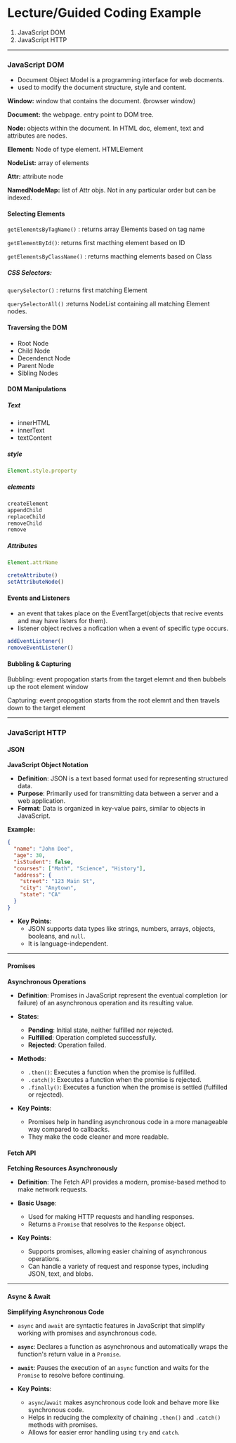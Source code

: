 # Lecture/Guided Coding Example

1. JavaScript DOM
2. JavaScript HTTP

---

### JavaScript DOM

- Document Object Model is a programming interface for web docments.
- used to modify the document structure, style and content.


**Window:** window that contains the document. (browser window)

**Document:** the webpage. entry point to DOM tree.

**Node:** objects within the document. In HTML doc, element, text and attributes are nodes.

**Element:**  Node of type element. HTMLElement

**NodeList:** array of elements

**Attr:** attribute node

**NamedNodeMap:** list of Attr objs. Not in any particular order but can be indexed.



#### Selecting Elements

`getElementsByTagName()` :  returns array Elements based on tag name

`getElementById()`: returns first macthing element based on ID

`getElementsByClassName()` : returns macthing elements based on Class

##### CSS Selectors: 

`querySelector()` : returns first matching Element 

`querySelectorAll()` :returns NodeList containing all matching Element nodes.


#### Traversing the DOM

- Root Node
- Child Node
- Decendenct Node
- Parent Node
- Sibling Nodes

#### DOM Manipulations

##### Text

- innerHTML
- innerText
- textContent

##### style

```js
Element.style.property
```
##### elements

```js
createElement
appendChild
replaceChild
removeChild
remove
```
##### Attributes

```js
Element.attrName

creteAttribute()
setAttributeNode()
```

#### Events and Listeners

- an event that takes place on the EventTarget(objects that recive events and may have listers for them).
- listener object recives a nofication when a event of specific type occurs.

```js
addEventListener()
removeEventListener()
```

#### Bubbling & Capturing

Bubbling: event propogation starts from the target elemnt and then bubbels up the root element window

Capturing: event propogation starts from the root elemnt and then travels down to the target element

---

### JavaScript HTTP


#### JSON

**JavaScript Object Notation**

- **Definition**: JSON is a text based format used for representing structured data.
- **Purpose**: Primarily used for transmitting data between a server and a web application.
- **Format**: Data is organized in key-value pairs, similar to objects in JavaScript.

**Example:**

```json
{
  "name": "John Doe",
  "age": 30,
  "isStudent": false,
  "courses": ["Math", "Science", "History"],
  "address": {
    "street": "123 Main St",
    "city": "Anytown",
    "state": "CA"
  }
}
```

- **Key Points**:
  - JSON supports data types like strings, numbers, arrays, objects, booleans, and `null`.
  - It is language-independent.

---

#### **Promises**

**Asynchronous Operations**

- **Definition**: Promises in JavaScript represent the eventual completion (or failure) of an asynchronous operation and its resulting value.
- **States**:
  - **Pending**: Initial state, neither fulfilled nor rejected.
  - **Fulfilled**: Operation completed successfully.
  - **Rejected**: Operation failed.
- **Methods**:
  - `.then()`: Executes a function when the promise is fulfilled.
  - `.catch()`: Executes a function when the promise is rejected.
  - `.finally()`: Executes a function when the promise is settled (fulfilled or rejected).

- **Key Points**:
  - Promises help in handling asynchronous code in a more manageable way compared to callbacks.
  - They make the code cleaner and more readable.

#### **Fetch API**

**Fetching Resources Asynchronously**

- **Definition**: The Fetch API provides a modern, promise-based method to make network requests.
- **Basic Usage**:
  - Used for making HTTP requests and handling responses.
  - Returns a `Promise` that resolves to the `Response` object.

- **Key Points**:
  - Supports promises, allowing easier chaining of asynchronous operations.
  - Can handle a variety of request and response types, including JSON, text, and blobs.

---

#### **Async & Await**

**Simplifying Asynchronous Code**

-  `async` and `await` are syntactic features in JavaScript that simplify working with promises and asynchronous code.
  - **`async`**: Declares a function as asynchronous and automatically wraps the function's return value in a `Promise`.
  - **`await`**: Pauses the execution of an `async` function and waits for the `Promise` to resolve before continuing.

- **Key Points**:
  - `async`/`await` makes asynchronous code look and behave more like synchronous code.
  - Helps in reducing the complexity of chaining `.then()` and `.catch()` methods with promises.
  - Allows for easier error handling using `try` and `catch`.